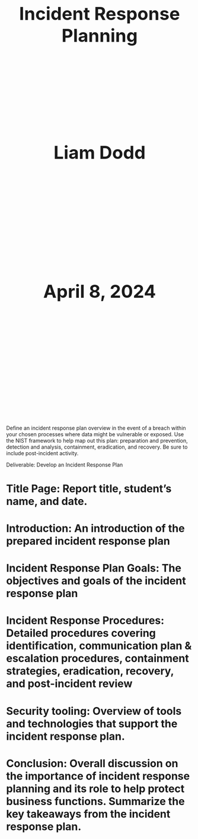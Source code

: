 <div class="title">
    <div>Incident Response Planning</div>
    <div>Liam Dodd</div>
    <div>April 8, 2024</div>
</div>

<style>
    .title {
        display: grid;
        grid-template-columns: 1fr;
        grid-template-rows: repeat(3, 1fr);
        height: 842pt;
        font-size: 36pt;
        text-align: center;
        font-weight: bold;
    }
</style>

Define an incident response plan overview in the event of a breach within your chosen processes where data might be vulnerable or exposed. Use the NIST framework to help map out this plan: preparation and prevention, detection and analysis, containment, eradication, and recovery. Be sure to include post-incident activity.

Deliverable: Develop an Incident Response Plan

# Title Page: Report title, student’s name, and date.

# Introduction: An introduction of the prepared incident response plan

# Incident Response Plan Goals: The objectives and goals of the incident response plan

# Incident Response Procedures: Detailed procedures covering identification, communication plan & escalation procedures, containment strategies, eradication, recovery, and post-incident review

# Security tooling: Overview of tools and technologies that support the incident response plan.

# Conclusion: Overall discussion on the importance of incident response planning and its role to help protect business functions. Summarize the key takeaways from the incident response plan.
